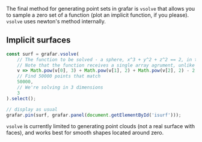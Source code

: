 The final method for generating point sets in grafar is `vsolve` that allows you to sample a zero set of a function (plot an implicit function, if you please). `vsolve` uses newton's method internally.

## Implicit surfaces

<div data-sample>
  <div id="isurf"></div>
</div>

```js
const surf = grafar.vsolve(
    // The function to be solved - a sphere, x^3 + y^2 + z^2 == 2, in this case
    // Note that the function receives a single array agrument, unlike in map()
    v => Math.pow(v[0], 3) + Math.pow(v[1], 2) + Math.pow(v[2], 2) - 2,
    // Find 50000 points that match
    50000,
    // We're solving in 3 dimensions
    3
).select();

// display as usual
grafar.pin(surf, grafar.panel(document.getElementById('isurf')));
```

`vsolve` is currently limited to generating point clouds (not a real surface with faces), and works best for smooth shapes located around zero.
